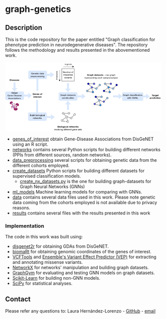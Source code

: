# graph-genetics
<div id="top"></div>

## Description

This is the code repository for the paper entitled "Graph classification for phenotype prediction in neurodegenerative diseases". The repository follows the methodology and results presented in the abovementioned work. 

![Image](figure1.png)

* [genes_of_interest](genes_of_interest) obtain Gene-Disease Associations from DisGeNET using an R script.
* [networks](networks) contains several Python scripts for building different networks (PPIs from different sources, random networks).
* [data_preprocessing](data_preprocessing) several scripts for obtaining genetic data from the different cohorts employed.
* [create_datasets](create_datasets) Python scripts for building different datasets for supervised classification models.
  * [create_nx_datasets.py](create_datasets/create_nx_datasets.py) is the one for building graph-datasets for Graph Neural Networks (GNNs)
* [ml_models](ml_models) Machine learning models for comparing with GNNs.
* [data](data) contains several data files used in this work. Please note genetic data coming from the cohorts employed is not available due to privacy reasons.
* [results](results) contains several files with the results presented in this work

### Implementation

The code in this work was built using:

* [disgenet2r](https://nextjs.org/) for obtaining GDAs from DisGeNET.
* [biomaRt](https://reactjs.org/) for obtaining genomic coordinates of the genes of interest.
* [VCFTools](https://vuejs.org/) and [Ensemble's Variant Effect Predictor (VEP)](https://angular.io/) for extracting and annotating missense variants.
* [NetworkX]() for networks' manipulation and building graph datasets.
* [GraphGym]() for evaluating and testing GNN models on graph datasets.
* [Scikit-Learn]() for building non-GNN models.
* [SciPy]() for statistical analyses.

## Contact
Please refer any questions to:
Laura Hernández-Lorenzo - [GitHub](https://github.com/laurahdezlorenzo) - [email](laurahl@ucm.es)
